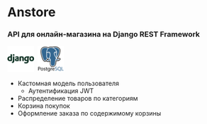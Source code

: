 # Anstore

### API для онлайн-магазина на Django REST Framework


<div>
    <img src="https://github.com/devicons/devicon/blob/master/icons/django/django-plain-wordmark.svg" width="60" height="60"/>&nbsp;
    <img src="https://github.com/devicons/devicon/blob/master/icons/postgresql/postgresql-original-wordmark.svg" width="60" height="60"/>&nbsp;
<div>


* Кастомная модель пользователя
    * Аутентификация JWT
* Распределение товаров по категориям
* Корзина покупок
* Оформление заказа по содержимому корзины
